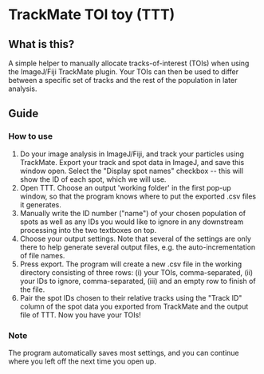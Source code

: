 # TrackMate TOI toy (TTT)
## What is this?
A simple helper to manually allocate tracks-of-interest (TOIs) when using the ImageJ/Fiji TrackMate plugin. Your TOIs can then be used to differ between a specific set of tracks and the rest of the population in later analysis.

##   Guide
###   How to use
1. Do your image analysis in ImageJ/Fiji, and track your particles using TrackMate. Export your track and spot data in ImageJ, and save this window open. Select the "Display spot names" checkbox -- this will show the ID of each spot, which we will use. 
2. Open TTT. Choose an output 'working folder' in the first pop-up window, so that the program knows where to put the exported .csv files it generates.
3. Manually write the ID number ("name") of your chosen population of spots as well as any IDs you would like to ignore in any downstream processing into the two textboxes on top.
4. Choose your output settings. Note that several of the settings are only there to help generate several output files, e.g. the auto-incrementation of file names.
5. Press export. The program will create a new .csv file in the working directory consisting of three rows: (i) your TOIs, comma-separated, (ii) your IDs to ignore, comma-separated, (iii) and an empty row to finish of the file.
6. Pair the spot IDs chosen to their relative tracks using the "Track ID" column of the spot data you exported from TrackMate and the output file of TTT. Now you have your TOIs!

### Note
The program automatically saves most settings, and you can continue where you left off the next time you open up. 

